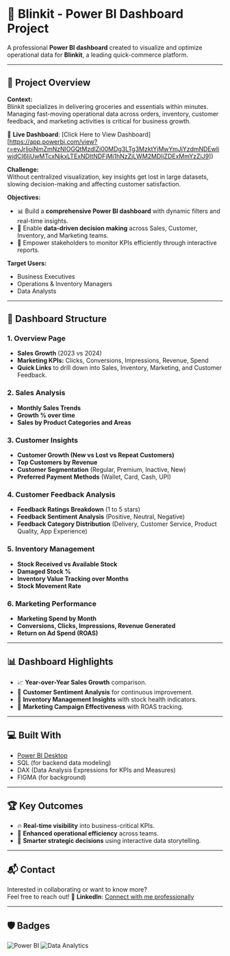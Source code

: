 # 🚀 **Blinkit - Power BI Dashboard Project**

A professional **Power BI dashboard** created to visualize and optimize operational data for **Blinkit**, a leading quick-commerce platform.

---

## 📄 **Project Overview**

**Context:**  
Blinkit specializes in delivering groceries and essentials within minutes. Managing fast-moving operational data across orders, inventory, customer feedback, and marketing activities is critical for business 
growth.

🔗 **Live Dashboard**: [Click Here to View Dashboard][https://app.powerbi.com/view?r=eyJrIjoiNmZmNzNlOGQtMzdlZi00MDg3LTg3MzktYjMwYmJjYzdmNDEwIiwidCI6IjUwMTcxNjkxLTExNDItNDFjMi1hNzZjLWM2MDljZDExMmYzZiJ9])  

**Challenge:**  
Without centralized visualization, key insights get lost in large datasets, slowing decision-making and affecting customer satisfaction.

**Objectives:**
- 📊 Build a **comprehensive Power BI dashboard** with dynamic filters and real-time insights.
- 🚀 Enable **data-driven decision making** across Sales, Customer, Inventory, and Marketing teams.
- 🎯 Empower stakeholders to monitor KPIs efficiently through interactive reports.

**Target Users:**  
- Business Executives  
- Operations & Inventory Managers  
- Data Analysts

---

## 🧩 **Dashboard Structure**

### **1. Overview Page**
- **Sales Growth** (2023 vs 2024)
- **Marketing KPIs:** Clicks, Conversions, Impressions, Revenue, Spend
- **Quick Links** to drill down into Sales, Inventory, Marketing, and Customer Feedback.

### **2. Sales Analysis**
- **Monthly Sales Trends**
- **Growth % over time**
- **Sales by Product Categories and Areas**

### **3. Customer Insights**
- **Customer Growth (New vs Lost vs Repeat Customers)**
- **Top Customers by Revenue**
- **Customer Segmentation** (Regular, Premium, Inactive, New)
- **Preferred Payment Methods** (Wallet, Card, Cash, UPI)

### **4. Customer Feedback Analysis**
- **Feedback Ratings Breakdown** (1 to 5 stars)
- **Feedback Sentiment Analysis** (Positive, Neutral, Negative)
- **Feedback Category Distribution** (Delivery, Customer Service, Product Quality, App Experience)

### **5. Inventory Management**
- **Stock Received vs Available Stock**
- **Damaged Stock %**
- **Inventory Value Tracking over Months**
- **Stock Movement Rate**

### **6. Marketing Performance**
- **Marketing Spend by Month**
- **Conversions, Clicks, Impressions, Revenue Generated**
- **Return on Ad Spend (ROAS)**

---

## 📊 **Dashboard Highlights**

- 📈 **Year-over-Year Sales Growth** comparison.
- 🛒 **Customer Sentiment Analysis** for continuous improvement.
- 🏬 **Inventory Management Insights** with stock health indicators.
- 📢 **Marketing Campaign Effectiveness** with ROAS tracking.

---

## 💻 **Built With**
- [Power BI Desktop](https://powerbi.microsoft.com/)
- SQL (for backend data modeling)
- DAX (Data Analysis Expressions for KPIs and Measures)
- FIGMA (for background)
 
---

## 🏆 **Key Outcomes**
- 🔥 **Real-time visibility** into business-critical KPIs.
- 🧠 **Enhanced operational efficiency** across teams.
- 🚀 **Smarter strategic decisions** using interactive data storytelling.

---

## 📬 **Contact**

Interested in collaborating or want to know more?  
Feel free to reach out! 🚀
**LinkedIn**: [Connect with me professionally](https://www.linkedin.com/in/tejas-data-analyst/)

---

## 🛡️ **Badges**

![Power BI](https://img.shields.io/badge/Power%20BI-Dashboard-yellow?style=for-the-badge&logo=powerbi)
![Data Analytics](https://img.shields.io/badge/Data-Analytics-blue?style=for-the-badge&logo=data)


